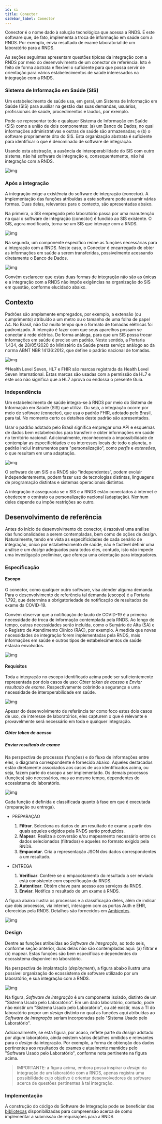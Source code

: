 ```yaml
---
id: si
title: Conector
sidebar_label: Conector
---
```


Conector é o nome dado à solução tecnológica que acessa a RNDS. É este software que, de fato, implementa a troca de informação em saúde com a RNDS.
Por exemplo, envia resultado de exame laboratorial de um laboratório para a RNDS.

As seções seguintes apresentam questões típicas da integração com a RNDS por meio do desenvolvimento de um conector de referência. Isto é feito de forma abstrata e flexível o suficiente para que possa servir de orientação para vários estabelecimentos de saúde interessados na integração com a RNDS.

### Sistema de Informação em Saúde (SIS)

Um estabelecimento de saúde usa, em geral, um Sistema de Informação em Saúde (SIS) para auxiliar na gestão das suas demandas, usuários, profissionais de saúde, procedimentos e laudos, por exemplo.

Pode-se representar todo e qualquer Sistema de Informação em Saúde (SIS) como a união de dois componentes: (a) um Banco de Dados, no qual informações administrativas e outras de saúde são armazenadas; e (b) o software propriamente dito do SIS. Esta organização abstrata é suficiente para identificar o que é denominado de software de integração.

Usando esta abstração, a ausência de interoperabilidade do SIS com outro sistema, não há software de integração e, consequentemente, não há integração com a RNDS.

![img](../../../static/img/rnds-m0.png)

### Após a integração

A integração exige a existência do software de integração (conector).
A implementação das funções atribuídas a este software pode assumir
várias formas. Duas delas, relevantes para o contexto, são apresentadas abaixo.

Na primeira, o SIS empregado pelo laboratório passa por uma manutenção na qual o software de integração (conector) é fundido ao SIS existente. O SIS, agora modificado, torna-se um SIS que interage com a RNDS.

![img](../../../static/img/rnds-m1.png)

Na segunda, um componente específico reúne as funções necessárias para a integração com a RNDS. Neste caso, o Conector é encarregado de obter as informações em saúde a serem transferidas, possivelmente acessando diretamente o Banco de Dados.

![img](../../../static/img/rnds-m2.png)

Convém esclarecer que estas duas formas de integração não são as únicas e a integração com a RNDS não impõe exigências na organização do SIS em questão, conforme elucidado abaixo.

## Contexto

Padrões são amplamente empregados, por exemplo, a extensão (ou cumprimento) atribuído a um metro ou o tamanho de uma folha de papel A4. No Brasil, não faz muito tempo que o formato de tomadas elétricas foi padronizado. A intenção é fazer com que seus aparelhos possam se conectar à rede elétrica. De forma análoga, para que um SIS possa trocar informações em saúde é preciso um padrão.
Neste sentido, a Portaria 1.434, de 28/05/2020 do Ministério da Saúde presta serviço análogo ao da norma ABNT NBR 14136:2012, que define o padrão nacional de tomadas.

![img](../../../static/img/rnds-tomadas-padrao.png)

®Health Level Seven, HL7 e FHIR são marcas registrada da Health Level
Seven International. Estas marcas são usadas com a permissão da HL7 e este uso não
significa que a HL7 aprova ou endossa o presente Guia.

### Independência

Um estabelecimento de saúde integra-se à RNDS por meio do Sistema de Informação em Saúde (SIS) que utiliza. Ou seja, a integração ocorre por meio de software (conector), que usa o padrão FHIR, adotado pelo Brasil, para tal. No momento certo os detalhes deste padrão são apresentados.

Usar o padrão adotado pelo Brasil significa empregar uma API e esquemas de dados bem estabelecidos para transferir e obter informações em saúde no território nacional. Adicionalmente, reconhecendo a impossibilidade de contemplar as especificidades e os interesses locais de todo o planeta, o padrão inclui instrumentos para "personalização", como _perfis_ e _extensões_, o que resultam em uma adaptação.

![img](../../../static/img/rnds-pilha-independente.png)

O software de um SIS e a RNDS são “independentes”, podem evoluir independentemente, podem fazer uso de tecnologias distintas, linguagens de programação distintas e sistemas operacionais distintos.

A integração é assegurada se o SIS e a RNDS estão conectados à internet e obedecem o contrato ou personalização nacional (adaptação). Nenhum deles depende ou impõe restrições ao outro.

## Desenvolvimento de referência

Antes do início de desenvolvimento do conector, é razoável uma análise das funcionalidades a serem contempladas, bem como de oções de _design_. Naturalmente, tendo em vista as especificidades de cada cenário de integração, único por estabelecimento de saúde, não é factível definir uma análise e um _design_ adequados para todos eles, contudo, isto não impede uma investigação preliminar, que ofereça uma orientação para integradores.

### Especificação

#### Escopo

O conector, como qualquer outro software, visa atender alguma demanda. Para o desenvolvimento de referência tal demanda (escopo) é a Portaria 1.792, que determina a obrigatoriedade de notificação de resultados de exame da COVID-19.

Convém observar que a notificação de laudo de COVID-19 é a primeira necessidade de troca de informação contemplada pela RNDS. Ao longo do tempo, outras necessidades serão incluída, como o Sumário de Alta (SA) e o Registro de Atendimento Clínico (RAC), por exemplo. À medida que novas necessidades de integração forem implementadas pela RNDS, mais informações em saúde e outros tipos de estabelecimentos de saúde estarão envolvidos.

![img](../../../static/img/rnds-curso.png)

#### Requisitos

Toda a integração no escopo identificado acima pode ser suficientemente representada por dois casos de uso: _Obter token de acesso_ e _Enviar resultado de exame_. Respectivamente cobrindo a segurança e uma necessidade de interoperabilidade em saúde.

![img](../../../static/img/rnds-uc.png)

Apesar do desenvolvimento de referência ter como foco estes dois casos de uso, de interesse de laboratórios, eles capturem o que é relevante e provavelmente será necessário em toda e qualquer integração.

##### Obter token de acesso

##### Enviar resultado de exame

Na perspectiva de processos (funções) e do fluxo de informações entre eles, o diagrama correspondente é fornecido abaixo. Aqueles destacados estão diretamente associados aos casos de uso identificados acima, ou seja, fazem parte do escopo a ser implementado. Os demais processos (funções) são necessários, mas ao mesmo tempo, dependentes do ecossistema do laboratório.

![img](../../../static/img/rnds-dfd.png)

Cada função é definida e classificada quanto à fase em que é executada (preparação ou entrega).

- PREPARAÇÃO

  1.  **Filtrar**. Seleciona os dados de um resultado de exame a partir dos quais aqueles exigidos pela RNDS serão produzidos.
  1.  **Mapear**. Realiza a conversão e/ou mapeamento necessário entre os dados selecionados (filtrados) e aqueles no formato exigido pela RNDS.
  1.  **Empacotar**. Cria a representação JSON dos dados correspondentes a um
      resultado.

- ENTREGA
  1.  **Verificar**. Confere se o empacotamento do resultado a ser enviado está consistente com especificação da RNDS.
  1.  **Autenticar**. Obtém chave para acesso aos serviços da RNDS.
  1.  **Enviar**. Notifica o resultado de um exame à RNDS.

A figura abaixo ilustra os processos e a classificação deles, além de indicar que dois processos, via internet, interagem com as portas Auth e EHR, oferecidas pela RNDS. Detalhes são fornecidos em [Ambientes](../../rnds/ambientes).

![img](../../../static/img/desenvolvedor.png)

### Design

Dentre as funções atribuídas ao _Software de Integração_, ao todo seis, conforme seção anterior, duas delas não são contempladas aqui: (a) filtrar e (b) mapear. Estas funções são bem específicas e dependentes do ecossistema disponível no laboratório.

Na perspectiva de implantação (_deployment_), a figura abaixo
ilustra uma possível organização do ecossistema de software
utilizado por um laboratório, e sua integração com a RNDS.

![img](../../../static/img/rnds-deployment.png)

Na figura, _Software de integração_ é
um componente isolado, distinto de um "Sistema Usado pelo Laboratório".
Em um dado laboratório, contudo, pode não existir um "Sistema Usado pelo Laboratório", ou até existir, mas a TI do laboratório propor um _design_ distinto no qual as funções aqui atribuídas ao _Software de Integração_
seriam incorporadas pelo "Sistema Usado pelo Laboratório".

Adicionalmente, se esta figura, por acaso, reflete parte do _design_ adotado por algum laboratório, ainda existem vários detalhes omitidos e relevantes para
o _design_ da integração. Por exemplo, a forma de obtenção dos dados
pertinentes aos resultados de exames e atualmente mantidos pelo "Software Usado pelo Laboratório", conforme nota pertinente na figura acima.

> IMPORTANTE: a figura acima, embora possa inspirar o _design_ da
> integração de um laboratório com a RNDS, apenas registra uma possibilidade cujo objetivo é orientar desenvolvedores de software acerca de questões pertinentes à tal integração.

### Implementação

A construção do código do Software de Integração pode se beneficiar das [bibliotecas](../../rnds/tools/bibliotecas) disponibilizadas para compreensão acerca de como implementar a submissão de requisições para a RNDS.
